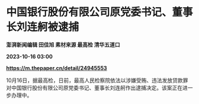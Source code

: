 # 中国银行股份有限公司原党委书记、董事长刘连舸被逮捕
**澎湃新闻编辑 田佳旭 素材来源 最高检 清华五道口**

**2023-10-16 03:00**

**https://m.thepaper.cn/detail/24945553**

10月16日，据最高检，日前，最高人民检察院依法以涉嫌受贿、违法发放贷款罪对中国银行股份有限公司原党委书记、董事长刘连舸作出逮捕决定。该案正在进一步办理中。